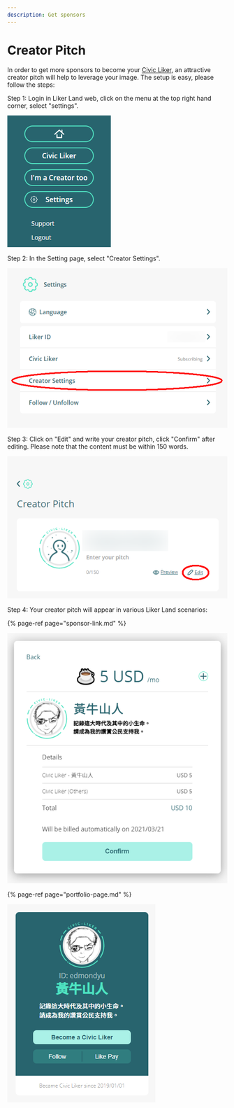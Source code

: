 ```yaml
---
description: Get sponsors
---
```


# Creator Pitch

In order to get more sponsors to become your [Civic Liker](https://docs.like.co/user-guide/civic-liker), an attractive creator pitch will help to leverage your image.
 The setup is easy, please follow the steps:

Step 1: Login in Liker Land web, click on the menu at the top right hand corner, select "settings".

![](../../.gitbook/assets/subscribe-civic-liker-1-en.png)

Step 2: In the Setting page, select "Creator Settings".

![](../../.gitbook/assets/creators-pitch-1-en.png)

Step 3: Click on "Edit" and write your creator pitch, click "Confirm" after editing. Please note that the content must be within 150 words.

![](../../.gitbook/assets/creators-pitch-2-en.png)

Step 4: Your creator pitch will appear in various Liker Land scenarios:

{% page-ref page="sponsor-link.md" %}

![](../../.gitbook/assets/sponsor-link-en.png)

{% page-ref page="portfolio-page.md" %}

![](../../.gitbook/assets/likerid-avatar-en.png)

